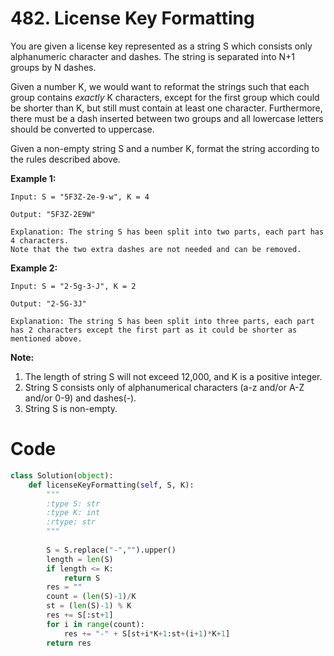 # 482. License Key Formatting

You are given a license key represented as a string S which consists only alphanumeric character and dashes. The string is separated into N+1 groups by N dashes.

Given a number K, we would want to reformat the strings such that each group contains *exactly* K characters, except for the first group which could be shorter than K, but still must contain at least one character. Furthermore, there must be a dash inserted between two groups and all lowercase letters should be converted to uppercase.

Given a non-empty string S and a number K, format the string according to the rules described above.

**Example 1:**

```
Input: S = "5F3Z-2e-9-w", K = 4

Output: "5F3Z-2E9W"

Explanation: The string S has been split into two parts, each part has 4 characters.
Note that the two extra dashes are not needed and can be removed.
```



**Example 2:**

```
Input: S = "2-5g-3-J", K = 2

Output: "2-5G-3J"

Explanation: The string S has been split into three parts, each part has 2 characters except the first part as it could be shorter as mentioned above.
```



**Note:**

1. The length of string S will not exceed 12,000, and K is a positive integer.
2. String S consists only of alphanumerical characters (a-z and/or A-Z and/or 0-9) and dashes(-).
3. String S is non-empty.



# Code

```python
class Solution(object):
    def licenseKeyFormatting(self, S, K):
        """
        :type S: str
        :type K: int
        :rtype: str
        """
        
        S = S.replace("-","").upper()
        length = len(S)
        if length <= K:
            return S
        res = ""
        count = (len(S)-1)/K
        st = (len(S)-1) % K
        res += S[:st+1]
        for i in range(count):
            res += "-" + S[st+i*K+1:st+(i+1)*K+1]
        return res
```

